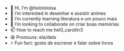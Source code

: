 - 👋 Hi, I’m @helololoisa
- 👀 I’m interested in desenhar e assistir animes 
- 🌱 I’m currently learning literatura e um pouco mais
- 💞️ I’m looking to collaborate on criar boas memórias
- 📫 How to reach me hel0_carollin3
- 😄 Pronouns: ela/dela
- ⚡ Fun fact: gosto de escrever e falar sobre livros

<!---
helololoisa/helololoisa is a ✨ special ✨ repository because its `README.md` (this file) appears on your GitHub profile.
You can click the Preview link to take a look at your changes.
--->
